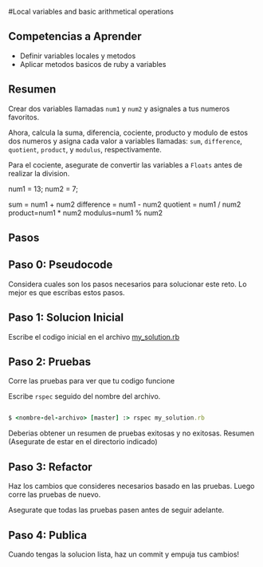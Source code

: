 #Local variables and basic arithmetical operations

## Competencias a Aprender
- Definir variables locales y metodos
- Aplicar metodos basicos de ruby a variables

## Resumen
Crear dos variables llamadas `num1` y `num2` y asignales a tus numeros favoritos.

Ahora, calcula la suma, diferencia, cociente, producto y modulo de estos dos numeros y asigna cada valor a variables llamadas: `sum`, `difference`, `quotient`, `product`, y `modulus`, respectivamente.

Para el cociente, asegurate de convertir las variables a `Floats` antes de realizar la division.

num1 = 13;
num2 = 7;

sum = num1 + num2
difference = num1 - num2
quotient = num1 / num2
product=num1 * num2
modulus=num1 % num2

## Pasos

## Paso 0: Pseudocode
Considera cuales son los pasos necesarios para solucionar este reto. Lo mejor es que escribas estos pasos.

## Paso 1: Solucion Inicial
Escribe el codigo inicial en el archivo [my_solution.rb](my_solution.rb)

## Paso 2: Pruebas
Corre las pruebas para ver que tu codigo funcione

Escribe `rspec` seguido del nombre del archivo.

```ruby

$ <nombre-del-archivo> [master] :> rspec my_solution.rb

```

Deberias obtener un resumen de pruebas exitosas y no exitosas. Resumen (Asegurate de estar en el directorio indicado)

## Paso 3: Refactor
Haz los cambios que consideres necesarios basado en las pruebas. Luego corre las pruebas de nuevo.

Asegurate que todas las pruebas pasen antes de seguir adelante.

## Paso 4: Publica
Cuando tengas la solucion lista, haz un commit y empuja tus cambios!
